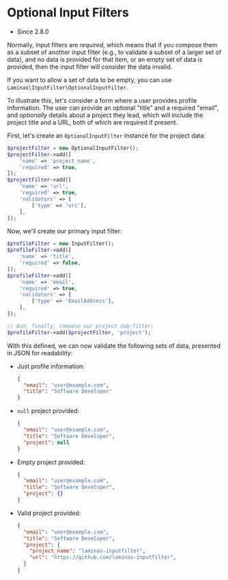 # Optional Input Filters

- Since 2.8.0

Normally, input filters are _required_, which means that if you compose them as
a subset of another input filter (e.g., to validate a subset of a larger set of
data), and no data is provided for that item, or an empty set of data is
provided, then the input filter will consider the data invalid.

If you want to allow a set of data to be empty, you can use 
`Laminas\InputFilter\OptionalInputFilter`.

To illustrate this, let's consider a form where a user provides profile
information. The user can provide an optional "title" and a required "email",
and _optionally_ details about a project they lead, which will include the
project title and a URL, both of which are required if present.

First, let's create an `OptionalInputFilter` instance for the project data:

```php
$projectFilter = new OptionalInputFilter();
$projectFilter->add([
    'name' => 'project_name',
    'required' => true,
]);
$projectFilter->add([
    'name' => 'url',
    'required' => true,
    'validators' => [
        ['type' => 'uri'],
    ],
]);
```

Now, we'll create our primary input filter:

```php
$profileFilter = new InputFilter();
$profileFilter->add([
    'name' => 'title',
    'required' => false,
]);
$profileFilter->add([
    'name' => 'email',
    'required' => true,
    'validators' => [
        ['type' => 'EmailAddress'],
    ],
]);

// And, finally, compose our project sub-filter:
$profileFilter->add($projectFilter, 'project');
```

With this defined, we can now validate the following sets of data, presented in
JSON for readability:

- Just profile information:

  ```json
  {
    "email": "user@example.com",
    "title": "Software Developer"
  }
  ```

- `null` project provided:

  ```json
  {
    "email": "user@example.com",
    "title": "Software Developer",
    "project": null
  }
  ```

- Empty project provided:

  ```json
  {
    "email": "user@example.com",
    "title": "Software Developer",
    "project": {}
  }
  ```

- Valid project provided:

  ```json
  {
    "email": "user@example.com",
    "title": "Software Developer",
    "project": {
      "project_name": "laminas-inputfilter",
      "url": "https://github.com/laminas-inputfilter",
    }
  }
  ```
